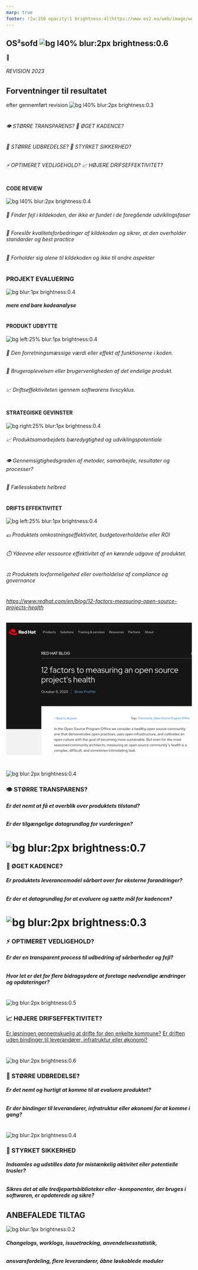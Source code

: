 ```yaml
---
marp: true
footer: ![w:150 opacity:1 brightness:4](https://www.os2.eu/web/image/website/1/logo/OS2%20%E2%80%93%20Offentligt%20digitaliseringsf%C3%A6llesskab?unique=8a4ead6)
---
```

<!--
theme: uncover
transition: dissolve
class:
 - invert
headingDivider: 2 
paginate: false
-->

## OS²sofd ![bg l40% blur:2px brightness:0.6](https://images.pexels.com/photos/1383416/pexels-photo-1383416.jpeg)
:small_blue_diamond:
###### REVISION 2023

## **Forventninger til resultatet**
 efter gennemført revision
![bg l40% blur:2px brightness:0.3](https://images.pexels.com/photos/3184660/pexels-photo-3184660.jpeg?auto=compress&cs=tinysrgb&w=1260&h=750&dpr=1)

#
###### 👁️ STØRRE TRANSPARENS?  🚀 ØGET KADENCE?
###### 💎 STØRRE UDBREDELSE? 🔐 STYRKET SIKKERHED?
######  ⚡ OPTIMERET VEDLIGEHOLD? 📈 HØJERE DRIFSEFFEKTIVITET?


#
#### **CODE REVIEW**
![bg l40% blur:2px brightness:0.4](https://images.pexels.com/photos/1102797/pexels-photo-1102797.png?auto=compress&cs=tinysrgb&w=1260&h=750&dpr=1)

###### 👾 Finder fejl i kildekoden, der ikke er fundet i de foregående udviklingsfaser
###### 💎 Foreslår kvalitetsforbedringer af kildekoden og sikrer, at den overholder standarder og best practice
###### 🧬 Forholder sig alene til kildekoden og ikke til andre aspekter

#
### PROJEKT EVALUERING 
![bg blur:1px brightness:0.4](https://images.pexels.com/photos/5428833/pexels-photo-5428833.jpeg?auto=compress&cs=tinysrgb&w=1260&h=750&dpr=1)
###### **mere end bare kodeanalyse**

#
#### **PRODUKT UDBYTTE**

![bg left:25% blur:1px brightness:0.4](https://images.pexels.com/photos/5428833/pexels-photo-5428833.jpeg?auto=compress&cs=tinysrgb&w=1260&h=750&dpr=1)

###### 🎯 Den forretningsmæssige værdi eller effekt af funktionerne i koden.
###### 👤 Brugeroplevelsen eller brugervenligheden af det endelige produkt.
###### 📈 Driftseffektiviteten igennem softwarens livscyklus.


#
#### **STRATEGISKE GEVINSTER**
![bg right:25% blur:1px brightness:0.4](https://images.pexels.com/photos/5428833/pexels-photo-5428833.jpeg?auto=compress&cs=tinysrgb&w=1260&h=750&dpr=1)
###### 📈 Produktsamarbejdets bæredygtighed og udviklingspotentiale
###### 👁️ Gennemsigtighedsgraden af metoder, samarbejde, resultater og processer?
###### 👥 Fællesskabets helbred

#
#### **DRIFTS EFFEKTIVITET**
![bg left:25% blur:1px brightness:0.4](https://images.pexels.com/photos/5428833/pexels-photo-5428833.jpeg?auto=compress&cs=tinysrgb&w=1260&h=750&dpr=1)
###### 💶 Produktets omkostningseffektivitet, budgetoverholdelse eller ROI
###### ⏱️ Ydeevne eller ressource effektivitet af en kørende udgave af produktet.
###### ⚖️ Produktets lovformeligehed eller overholdelse af compliance og governance

#
###### https://www.redhat.com/en/blog/12-factors-measuring-open-source-projects-health
![bg right w:620 ](../img/redhat_blog.png)

#
![bg blur:2px brightness:0.4](https://images.pexels.com/photos/2909083/pexels-photo-2909083.jpeg?auto=compress&cs=tinysrgb&w=1260&h=750&dpr=1)

### 👁️ STØRRE TRANSPARENS?
###### **Er det nemt at få et overblik over produktets tilstand?**

###### **Er der tilgængelige datagrundlag for vurderingen?**
# ![bg blur:2px brightness:0.7](https://images.pexels.com/photos/248747/pexels-photo-248747.jpeg)

### 🚀 ØGET KADENCE?
###### **Er produktets leverancemodel sårbart over for eksterne forandringer?**
###### **Er der et datagrundlag for at evaluere og sætte mål for kadencen?**

# ![bg blur:2px brightness:0.3](https://images.pexels.com/photos/5691642/pexels-photo-5691642.jpeg?auto=compress&cs=tinysrgb&w=1260&h=750&dpr=1)

### ⚡ OPTIMERET VEDLIGEHOLD?
###### **Er der en transparent process til udbedring af sårbarheder og fejl?**
###### **Hvor let er det for flere bidragsydere at foretage nødvendige ændringer og opdateringer?**

#
![bg blur:2px brightness:0.5](https://images.pexels.com/photos/227731/pexels-photo-227731.jpeg?auto=compress&cs=tinysrgb&w=1260&h=750&dpr=1)

### 📈 HØJERE DRIFSEFFEKTIVITET?
[Er løsningen gennemskuelig at drifte for den enkelte kommune?]()
[Er driften uden bindinger til leverandører, infratruktur eller økonomi?]()

#
![bg blur:2px brightness:0.6](https://images.pexels.com/photos/2014775/pexels-photo-2014775.jpeg?auto=compress&cs=tinysrgb&w=1260&h=750&dpr=1)

### 💎 STØRRE UDBREDELSE?
###### **Er det nemt og hurtigt at komme til at evaluere produktet?**
###### **Er der bindinger til leverandører, infratruktur eller økonomi for at komme i gang?**
#
![bg blur:2px brightness:0.4](https://images.pexels.com/photos/6366444/pexels-photo-6366444.jpeg)
### 🔐 STYRKET SIKKERHED
###### **Indsamles og udstilles data for mistænkelig aktivitet eller potentielle trusler?**
###### **Sikres det at alle tredjepartsbiblioteker eller -komponenter, der bruges i softwaren, er opdaterede og sikre?**

## ANBEFALEDE TILTAG
![bg blur:1px brightness:0.2](https://images.pexels.com/photos/1117132/pexels-photo-1117132.jpeg?auto=compress&cs=tinysrgb&w=1260&h=750&dpr=1)

###### **Changelogs, worklogs, issuetracking, anvendelsesstatistik,**
###### **ansvarsfordeling, flere leverandører, åbne løskoblede moduler**
